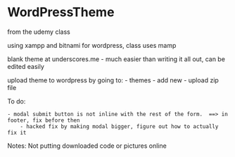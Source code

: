 # WordPressTheme

from the udemy class

using xampp and bitnami for wordpress, class uses mamp

blank theme at underscores.me
	 - much easier than writing it all out, can be edited easily

upload theme to wordpress by going to:
	- themes
		- add new
			- upload zip file

To do: 

	
	- modal submit button is not inline with the rest of the form.  ==> in footer, fix before then
		- hacked fix by making modal bigger, figure out how to actually fix it
		

Notes:
Not putting downloaded code or pictures online
